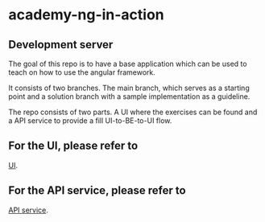 # academy-ng-in-action

## Development server

The goal of this repo is to have a base application which can be used to teach on how to use the angular framework.

It consists of two branches. The main branch, which serves as a starting point and a solution branch with a sample implementation as a guideline.

The repo consists of two parts. A UI where the exercises can be found and a API service to provide a fill UI-to-BE-to-UI flow.

## For the UI, please refer to

[UI](./ui/README.md).

## For the API service, please refer to

[API service](./api/README.md).
